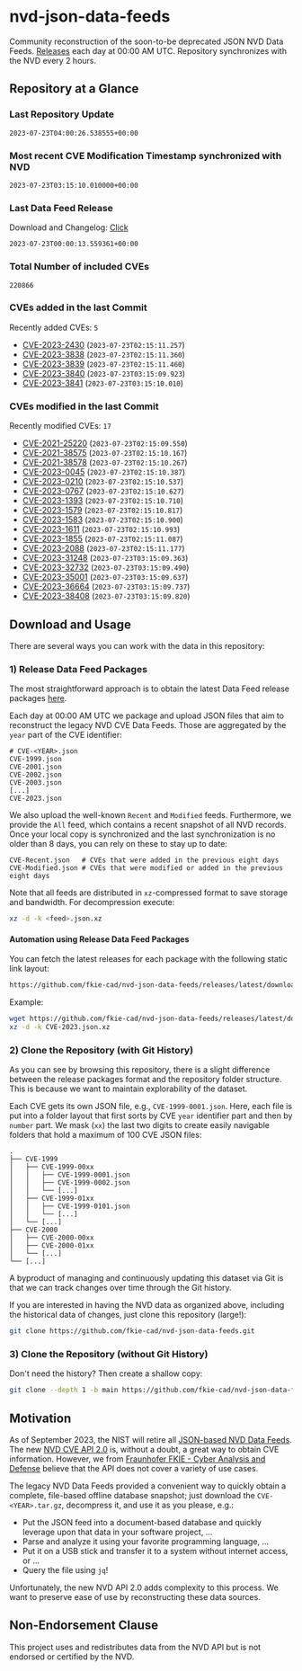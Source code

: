 # nvd-json-data-feeds

Community reconstruction of the soon-to-be deprecated JSON NVD Data Feeds. 
[Releases](https://github.com/fkie-cad/nvd-json-data-feeds/releases/latest) each day at 00:00 AM UTC.
Repository synchronizes with the NVD every 2 hours.

## Repository at a Glance

### Last Repository Update

```plain
2023-07-23T04:00:26.538555+00:00
```

### Most recent CVE Modification Timestamp synchronized with NVD

```plain
2023-07-23T03:15:10.010000+00:00
```

### Last Data Feed Release

Download and Changelog: [Click](https://github.com/fkie-cad/nvd-json-data-feeds/releases/latest)

```plain
2023-07-23T00:00:13.559361+00:00
```

### Total Number of included CVEs

```plain
220866
```

### CVEs added in the last Commit

Recently added CVEs: `5`

* [CVE-2023-2430](CVE-2023/CVE-2023-24xx/CVE-2023-2430.json) (`2023-07-23T02:15:11.257`)
* [CVE-2023-3838](CVE-2023/CVE-2023-38xx/CVE-2023-3838.json) (`2023-07-23T02:15:11.360`)
* [CVE-2023-3839](CVE-2023/CVE-2023-38xx/CVE-2023-3839.json) (`2023-07-23T02:15:11.460`)
* [CVE-2023-3840](CVE-2023/CVE-2023-38xx/CVE-2023-3840.json) (`2023-07-23T03:15:09.923`)
* [CVE-2023-3841](CVE-2023/CVE-2023-38xx/CVE-2023-3841.json) (`2023-07-23T03:15:10.010`)


### CVEs modified in the last Commit

Recently modified CVEs: `17`

* [CVE-2021-25220](CVE-2021/CVE-2021-252xx/CVE-2021-25220.json) (`2023-07-23T02:15:09.550`)
* [CVE-2021-38575](CVE-2021/CVE-2021-385xx/CVE-2021-38575.json) (`2023-07-23T02:15:10.167`)
* [CVE-2021-38578](CVE-2021/CVE-2021-385xx/CVE-2021-38578.json) (`2023-07-23T02:15:10.267`)
* [CVE-2023-0045](CVE-2023/CVE-2023-00xx/CVE-2023-0045.json) (`2023-07-23T02:15:10.387`)
* [CVE-2023-0210](CVE-2023/CVE-2023-02xx/CVE-2023-0210.json) (`2023-07-23T02:15:10.537`)
* [CVE-2023-0767](CVE-2023/CVE-2023-07xx/CVE-2023-0767.json) (`2023-07-23T02:15:10.627`)
* [CVE-2023-1393](CVE-2023/CVE-2023-13xx/CVE-2023-1393.json) (`2023-07-23T02:15:10.710`)
* [CVE-2023-1579](CVE-2023/CVE-2023-15xx/CVE-2023-1579.json) (`2023-07-23T02:15:10.817`)
* [CVE-2023-1583](CVE-2023/CVE-2023-15xx/CVE-2023-1583.json) (`2023-07-23T02:15:10.900`)
* [CVE-2023-1611](CVE-2023/CVE-2023-16xx/CVE-2023-1611.json) (`2023-07-23T02:15:10.993`)
* [CVE-2023-1855](CVE-2023/CVE-2023-18xx/CVE-2023-1855.json) (`2023-07-23T02:15:11.087`)
* [CVE-2023-2088](CVE-2023/CVE-2023-20xx/CVE-2023-2088.json) (`2023-07-23T02:15:11.177`)
* [CVE-2023-31248](CVE-2023/CVE-2023-312xx/CVE-2023-31248.json) (`2023-07-23T03:15:09.363`)
* [CVE-2023-32732](CVE-2023/CVE-2023-327xx/CVE-2023-32732.json) (`2023-07-23T03:15:09.490`)
* [CVE-2023-35001](CVE-2023/CVE-2023-350xx/CVE-2023-35001.json) (`2023-07-23T03:15:09.637`)
* [CVE-2023-36664](CVE-2023/CVE-2023-366xx/CVE-2023-36664.json) (`2023-07-23T03:15:09.737`)
* [CVE-2023-38408](CVE-2023/CVE-2023-384xx/CVE-2023-38408.json) (`2023-07-23T03:15:09.820`)


## Download and Usage

There are several ways you can work with the data in this repository:

### 1) Release Data Feed Packages

The most straightforward approach is to obtain the latest Data Feed release packages [here](https://github.com/fkie-cad/nvd-json-data-feeds/releases/latest).

Each day at 00:00 AM UTC we package and upload JSON files that aim to reconstruct the legacy NVD CVE Data Feeds.
Those are aggregated by the `year` part of the CVE identifier:

```
# CVE-<YEAR>.json
CVE-1999.json
CVE-2001.json
CVE-2002.json
CVE-2003.json
[...]
CVE-2023.json
```

We also upload the well-known `Recent` and `Modified` feeds.
Furthermore, we provide the `All` feed, which contains a recent snapshot of all NVD records.
Once your local copy is synchronized and the last synchronization is no older than 8 days, you can rely on these to stay up to date:

```plain
CVE-Recent.json   # CVEs that were added in the previous eight days
CVE-Modified.json # CVEs that were modified or added in the previous eight days
```

Note that all feeds are distributed in `xz`-compressed format to save storage and bandwidth.
For decompression execute:

```sh
xz -d -k <feed>.json.xz
```


#### Automation using Release Data Feed Packages

You can fetch the latest releases for each package with the following static link layout:

```sh
https://github.com/fkie-cad/nvd-json-data-feeds/releases/latest/download/CVE-<YEAR>.json.xz
```

Example:

```sh
wget https://github.com/fkie-cad/nvd-json-data-feeds/releases/latest/download/CVE-2023.json.xz
xz -d -k CVE-2023.json.xz
```

### 2) Clone the Repository (with Git History)

As you can see by browsing this repository, there is a slight difference between the release packages format and the repository folder structure.
This is because we want to maintain explorability of the dataset.

Each CVE gets its own JSON file, e.g., `CVE-1999-0001.json`.
Here, each file is put into a folder layout that first sorts by CVE `year` identifier part and then by `number` part.
We mask (`xx`) the last two digits to create easily navigable folders that hold a maximum of 100 CVE JSON files:

```plain
.
├── CVE-1999
│   ├── CVE-1999-00xx
│   │   ├── CVE-1999-0001.json
│   │   ├── CVE-1999-0002.json
│   │   └── [...]
│   ├── CVE-1999-01xx
│   │   ├── CVE-1999-0101.json
│   │   └── [...]
│   └── [...]
├── CVE-2000
│   ├── CVE-2000-00xx
│   ├── CVE-2000-01xx
│   └── [...]
└── [...]
```

A byproduct of managing and continuously updating this dataset via Git is that we can track changes over time through the Git history.

If you are interested in having the NVD data as organized above, including the historical data of changes, just clone this repository (large!):

```sh
git clone https://github.com/fkie-cad/nvd-json-data-feeds.git
```

### 3) Clone the Repository (without Git History)

Don't need the history? Then create a shallow copy:

```sh
git clone --depth 1 -b main https://github.com/fkie-cad/nvd-json-data-feeds.git
```

## Motivation

As of September 2023, the NIST will retire all [JSON-based NVD Data Feeds](https://nvd.nist.gov/vuln/data-feeds#divRetirementBanner-1).
The new [NVD CVE API 2.0](https://nvd.nist.gov/developers/vulnerabilities) is, without a doubt, a great way to obtain CVE information.
However, we from [Fraunhofer FKIE - Cyber Analysis and Defense](https://www.fkie.fraunhofer.de/en/departments/cad.html) believe that the API does not cover a variety of use cases.

The legacy NVD Data Feeds provided a convenient way to quickly obtain a complete, file-based offline database snapshot; just download the `CVE-<YEAR>.tar.gz`, decompress it, and use it as you please, e.g.:

* Put the JSON feed into a document-based database and quickly leverage upon that data in your software project, ...
* Parse and analyze it using your favorite programming language, ...
* Put it on a USB stick and transfer it to a system without internet access, or ...
* Query the file using `jq`!

Unfortunately, the new NVD API 2.0 adds complexity to this process.
We want to preserve ease of use by reconstructing these data sources.

## Non-Endorsement Clause

This project uses and redistributes data from the NVD API but is not endorsed or certified by the NVD.
